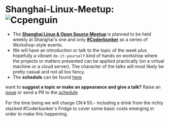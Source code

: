 

# Shanghai-Linux-Meetup: ![Ccpenguin](https://github.com/vrms/Shanghai-Linux-Meetup/blob/master/assets/Ccpenguin%2C_the_ancestor_of_Tux80x111.png "Ccpenguin the ancestor of Tux")

- The [**Shanghai Linux & Open Source Meetup**](https://www.meetup.com/Shanghai-Linux-Meetup) is planned to be held weekly at Shanghai's one and only [**#Coderbunker**](https://coderbunker.com/about) as a series of Workshop-style events.
- We will have an introduction or talk to the topic of the week plus hopefully a vibrant `do-it-yourself` kind of hands on workshop where the projects or matters presented can be applied practically (on a virtual machine or a cloud server). The character of the talks will most likely be pretty casual and not all too fancy.
- The **schedule** can be found [here](https://github.com/vrms/Shanghai-Linux-Meetup/blob/master/topics_and_schedule.md)

want to **suggest a topic or make an appearance and give a talk?** Raise an [issue](https://github.com/vrms/Shanghai-Linux-Meetup/issues) or send a PR to the [schedule](https://github.com/vrms/Shanghai-Linux-Meetup/blob/master/topics_and_schedule.md)
  
For the time being we will charge CN￥50.- including a drink from the richly stacked #Coderbunker's Fridge to cover some basic costs emerging in order to make this happening.
